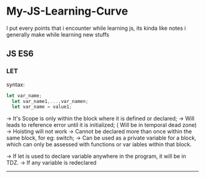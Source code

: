 # My-JS-Learning-Curve
I put every points that i encounter while learning js, its kinda like notes i generally make while learning new stuffs


## JS ES6

### LET

syntax: 
  ```javascript
  let var_name;
	let var_name1,...,var_namen;
	let var_name = value1;
  
  ```
  
	
-> It's Scope is only within the block where it is defined or declared;
-> Will leads to reference error until it is initialized; ( Will be in temporal dead zone)
-> Hoisting will not work
-> Cannot be declared more than once within the same block, for eg: switch;
-> Can be used as a private variable for a block, which can only be assessed with functions or var
   iables within that block.

-> If let is used to declare variable anywhere in the program, it will be in TDZ.
-> If any variable is redeclared 

___

